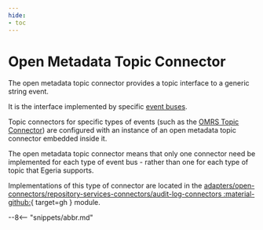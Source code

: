 ```yaml
---
hide:
- toc
---
```


<!-- SPDX-License-Identifier: CC-BY-4.0 -->
<!-- Copyright Contributors to the Egeria project. -->

# Open Metadata Topic Connector

The open metadata topic connector provides a topic interface to a generic string event.

It is the interface implemented by specific [event buses](/egeria-docs/concepts/event-bus).

Topic connectors for specific types of events (such as the [OMRS Topic Connector](omrs-topic-connector.md)) are configured with an instance of an open metadata topic connector embedded inside it.

The open metadata topic connector means that only one connector need be implemented for each type of event bus - rather than one for each type of topic that Egeria supports.

Implementations of this type of connector are located in the [adapters/open-connectors/repository-services-connectors/audit-log-connectors :material-github:](https://github.com/odpi/egeria/tree/master/open-metadata-implementation/adapters/open-connectors/event-bus-connectors){ target=gh } module.

--8<-- "snippets/abbr.md"
